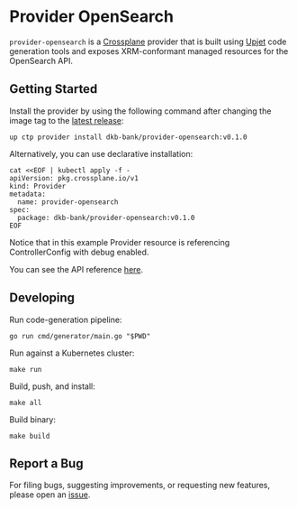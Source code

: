 # Provider OpenSearch

`provider-opensearch` is a [Crossplane](https://crossplane.io/) provider that
is built using [Upjet](https://github.com/upbound/upjet) code
generation tools and exposes XRM-conformant managed resources for the
OpenSearch API.

## Getting Started

Install the provider by using the following command after changing the image tag
to the [latest release](https://marketplace.upbound.io/providers/dkb-bank/provider-opensearch):
```
up ctp provider install dkb-bank/provider-opensearch:v0.1.0
```

Alternatively, you can use declarative installation:
```
cat <<EOF | kubectl apply -f -
apiVersion: pkg.crossplane.io/v1
kind: Provider
metadata:
  name: provider-opensearch
spec:
  package: dkb-bank/provider-opensearch:v0.1.0
EOF
```

Notice that in this example Provider resource is referencing ControllerConfig with debug enabled.

You can see the API reference [here](https://doc.crds.dev/github.com/dkb-bank/provider-opensearch).

## Developing

Run code-generation pipeline:
```console
go run cmd/generator/main.go "$PWD"
```

Run against a Kubernetes cluster:

```console
make run
```

Build, push, and install:

```console
make all
```

Build binary:

```console
make build
```

## Report a Bug

For filing bugs, suggesting improvements, or requesting new features, please
open an [issue](https://github.com/dkb-bank/provider-opensearch/issues).
